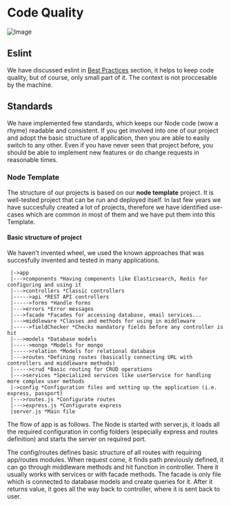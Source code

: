 # Code Quality

![Image][image-1]

## Eslint

We have discussed eslint in [Best Practices][1] section, it helps to keep code quality, but of course, only small part of it. The context is not proccesable by the machine.

## Standards

We have implemented few standards, which keeps our Node code (wow a rhyme) readable and consistent. If you get involved into one of our project and adopt the basic structure of application, then you are able to easily switch to any other. Even if you have never seen that project before, you should be able to implement new features or do change requests in reasonable times.

### Node Template

The structure of our projects is based on our __node template__ project. It is well-tested project that can be run and deployed itself. In last few years we have succesfully created a lot of projects, therefore we have identified use-cases which are common in most of them and we have put them into this Template.

#### Basic structure of project

We haven't invented wheel, we used the known approaches that was succesfully invented and tested in many applications.

```
 |->app
 |--->components *Having components like Elasticsearch, Redis for configuring and using it
 |--->controllers *Classic controllers
 |----->api *REST API controllers
 |----->forms *Handle forms
 |--->errors *Error messages
 |--->facade *Facades for accessing database, email services...
 |--->middleware *Classes and methods for using in middleware
 |----->fieldChecker *Checks mandatory fields before any controller is hit
 |--->models *Database models
 |----->mongo *Models for mongo
 |----->relation *Models for relational database
 |--->routes *Defining routes (basically connecting URL with controllers and middleware methods)
 |----->crud *Basic routing for CRUD operations
 |--->services *Specialized services like userService for handling more complex user methods
 |->config *Configuration files and setting up the application (i.e. express, passport)
 |--->routes.js *Configurate routes
 |--->express.js *Configurate express
 |server.js *Main file
```

The flow of app is as follows. The Node is started with server.js, it loads all the required configuration in config folders (especially express and routes definition) and starts the server on required port.

The config/routes defines basic structure of all routes with requiring app/routes modules. When request come, it finds path previously defined, it can go through middleware methods and hit function in controller. There it usually works with services or with facade methods. The facade is only file which is connected to database models and create queries for it. After it returns value, it goes all the way back to controller, where it is sent back to user.



[1]: https://github.com/libor-vilimek/cookbook/blob/master/Best%20Practices.md "Best Practices"
[image-1]: https://github.com/libor-vilimek/cookbook/raw/master/raw/feel_bad_meme.jpg